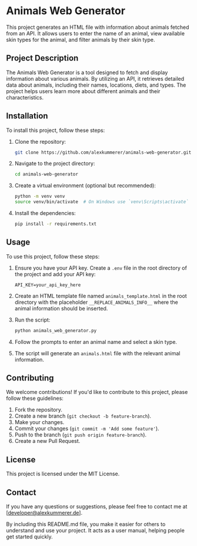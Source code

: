 # Animals Web Generator

This project generates an HTML file with information about animals fetched from an API. It allows users to enter the name of an animal, view available skin types for the animal, and filter animals by their skin type.

## Project Description

The Animals Web Generator is a tool designed to fetch and display information about various animals. By utilizing an API, it retrieves detailed data about animals, including their names, locations, diets, and types. The project helps users learn more about different animals and their characteristics.

## Installation

To install this project, follow these steps:

1. Clone the repository:
    ```bash
    git clone https://github.com/alexkummerer/animals-web-generator.git
    ```
2. Navigate to the project directory:
    ```bash
    cd animals-web-generator
    ```
3. Create a virtual environment (optional but recommended):
    ```bash
    python -m venv venv
    source venv/bin/activate  # On Windows use `venv\Scripts\activate`
    ```
4. Install the dependencies:
    ```bash
    pip install -r requirements.txt
    ```

## Usage

To use this project, follow these steps:

1. Ensure you have your API key. Create a `.env` file in the root directory of the project and add your API key:
    ```env
    API_KEY=your_api_key_here
    ```
2. Create an HTML template file named `animals_template.html` in the root directory with the placeholder `__REPLACE_ANIMALS_INFO__` where the animal information should be inserted.

3. Run the script:
    ```bash
    python animals_web_generator.py
    ```
4. Follow the prompts to enter an animal name and select a skin type.
5. The script will generate an `animals.html` file with the relevant animal information.

## Contributing

We welcome contributions! If you'd like to contribute to this project, please follow these guidelines:

1. Fork the repository.
2. Create a new branch (`git checkout -b feature-branch`).
3. Make your changes.
4. Commit your changes (`git commit -m 'Add some feature'`).
5. Push to the branch (`git push origin feature-branch`).
6. Create a new Pull Request.

## License

This project is licensed under the MIT License.

## Contact

If you have any questions or suggestions, please feel free to contact me at [developer@alexkummerer.de].

By including this README.md file, you make it easier for others to understand and use your project. It acts as a user manual, helping people get started quickly.
